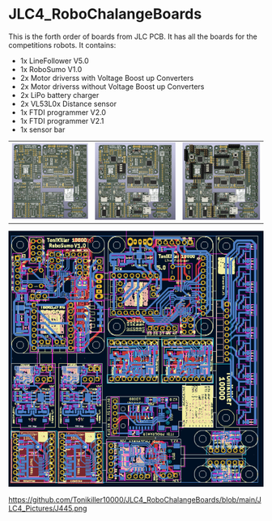 # JLC4_RoboChalangeBoards
This is the forth order of boards from JLC PCB. It has all the boards for the competitions robots.
It contains:
- 1x LineFollower V5.0
- 1x RoboSumo V1.0
- 2x Motor driverss with Voltage Boost up Converters
- 2x Motor driverss without Voltage Boost up Converters
- 2x LiPo battery charger
- 2x VL53L0x Distance sensor
- 1x FTDI programmer V2.0
- 1x FTDI programmer V2.1
- 1x sensor bar

<table>
  <tr>
    <td><img src="https://github.com/Tonikiller10000/JLC4_RoboChalangeBoards/blob/main/JLC4_Pictures/J4441.png" ></td>  
    <td><img src="https://github.com/Tonikiller10000/JLC4_RoboChalangeBoards/blob/main/JLC4_Pictures/J4442.png" ></td>  
    <td><img src="https://github.com/Tonikiller10000/JLC4_RoboChalangeBoards/blob/main/JLC4_Pictures/J4443.png" ></td>  
  </tr>      
</table>

<img src="https://github.com/Tonikiller10000/JLC4_RoboChalangeBoards/blob/main/JLC4_Pictures/J441.png" >





https://github.com/Tonikiller10000/JLC4_RoboChalangeBoards/blob/main/JLC4_Pictures/J445.png

